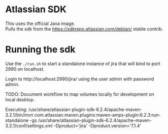 # Atlassian SDK

This uses the official Java image.  
Pulls the sdk from the https://sdkrepo.atlassian.com/debian/ stable contrib.

# Running the sdk
Use the `./run.sh` to start a standalone instance of jira that will bind to port 2990 on localhost.

Login to http://localhost:2990/jira/ using the user admin with password admin.

TODO:
Document workflow to map volumes locally for development on local desktop.


Executing: /usr/share/atlassian-plugin-sdk-6.2.4/apache-maven-3.2.1/bin/mvn com.atlassian.maven.plugins:maven-amps-plugin:6.2.3:run-standalone -gs /usr/share/atlassian-plugin-sdk-6.2.4/apache-maven-3.2.1/conf/settings.xml -Dproduct='jira' -Dproduct.version='7.1.4'
